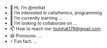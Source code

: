 - 👋 Hi, I’m @mnhat
- 👀 I’m interested in calisthenics, programming
- 🌱 I’m currently learning ...
- 💞️ I’m looking to collaborate on ...
- 📫 How to reach me: buinhat179@gmail.com
- 😄 Pronouns: ...
- ⚡ Fun fact: ...

<!---
mnhat10/mnhat10 is a ✨ special ✨ repository because its `README.md` (this file) appears on your GitHub profile.
You can click the Preview link to take a look at your changes.
--->
